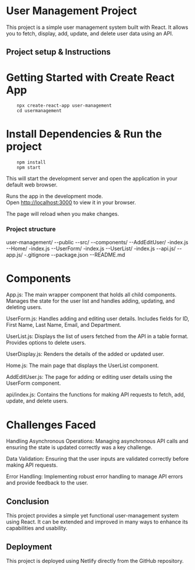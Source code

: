 # User Management Project
This project is a simple user management system built with React. It allows you to fetch, display, add, update, and delete user data using an API.

## Project setup & Instructions

   # Getting Started with Create React App

        npx create-react-app user-management
        cd usermanagement
 
   # Install Dependencies & Run the project
        npm install
        npm start

This will start the development server and open the application in your default web browser.

Runs the app in the development mode.\
Open [http://localhost:3000](http://localhost:3000) to view it in your browser.

The page will reload when you make changes.

### Project structure 

user-management/
  --public
  --src/
    --components/
      --AddEditUser/
        -index.js
      --Home/
        -index.js
      --UserForm/
        -index.js
      --UserList/
        -index.js
      --api.js/
     --app.js/
   -.gitignore
   --package.json
   --README.md

# Components
  App.js: The main wrapper component that holds all child components. Manages the state for the user list and handles adding, updating, and deleting users.

  UserForm.js: Handles adding and editing user details. Includes fields for ID, First Name, Last Name, Email, and Department.

 UserList.js: Displays the list of users fetched from the API in a table format. Provides options to delete users.

 UserDisplay.js: Renders the details of the added or updated user.

 Home.js: The main page that displays the UserList component.

 AddEditUser.js: The page for adding or editing user details using the UserForm component.

 api/index.js: Contains the functions for making API requests to fetch, add, update, and delete users.    

# Challenges Faced
  Handling Asynchronous Operations: Managing asynchronous API calls and ensuring the state is updated correctly was a key challenge.

  Data Validation: Ensuring that the user inputs are validated correctly before making API requests.

  Error Handling: Implementing robust error handling to manage API errors and provide feedback to the user.

## Conclusion
  This project provides a simple yet functional user-management system using React. It can be extended and improved in many ways to enhance its capabilities and usability.

## Deployment 
   This project is deployed using Netlify directly from the GitHub repository.
